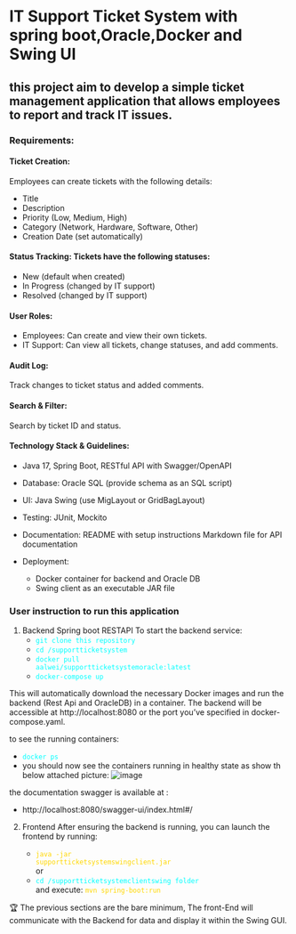 # IT Support Ticket System with spring boot,Oracle,Docker and Swing UI

## this project aim to develop a simple ticket management application that allows employees to report and track IT issues.

### Requirements:
#### Ticket Creation:
Employees can create tickets with the following details:
* Title
* Description
* Priority (Low, Medium, High)
* Category (Network, Hardware, Software, Other)
* Creation Date (set automatically)

#### Status Tracking: Tickets have the following statuses:
* New (default when created)
* In Progress (changed by IT support)
* Resolved (changed by IT support)

#### User Roles:
* Employees: Can create and view their own tickets.
* IT Support: Can view all tickets, change statuses, and add comments.

#### Audit Log:
Track changes to ticket status and added comments.

#### Search & Filter:
Search by ticket ID and status.



#### Technology Stack & Guidelines:
* Java 17, Spring Boot, RESTful API with Swagger/OpenAPI
*  Database: Oracle SQL (provide schema as an SQL script)
*  UI: Java Swing (use MigLayout or GridBagLayout)
*  Testing: JUnit, Mockito


* Documentation:
  README with setup instructions Markdown file for API documentation


* Deployment:
  - Docker container for backend and Oracle DB
   - Swing client as an executable JAR file



### User instruction to run this application
1. Backend Spring boot RESTAPI
   To start the backend service:
   * <code style="color : Aqua">git clone this repository </code> 
   * <code style="color : Aqua">cd /supportticketsystem </code>
   * <code style="color : Aqua">docker pull  aalwei/supportticketsystemoracle:latest </code>
   * <code style="color : Aqua">docker-compose up </code>

This will automatically download the necessary Docker images and run the backend (Rest Api and OracleDB) in a container.
The backend will be accessible at http://localhost:8080 or the port you’ve specified in docker-compose.yaml. 

to see the running containers: 
   * <code style="color : Aqua">docker ps </code> 
   * you should now see the containers running in healthy state as show th below attached picture:
   ![image](https://github.com/user-attachments/assets/aa5bfe0f-0e44-4214-b7d7-772bfbd382b4)

the documentation swagger is available at : 
   * http://localhost:8080/swagger-ui/index.html#/
2. Frontend
   After ensuring the backend is running, you can launch the frontend by running:

   * <code style="color : Gold">java -jar supportticketsystemswingclient.jar </code>   
                     or
   * <code style="color : Aqua">cd /supportticketsystemclientswing folder </code> and execute: <code style="color : Gold">mvn spring-boot:run </code>

🏆 The previous sections are the bare minimum, The front-End will communicate with the Backend for data and display it within the Swing GUI.
